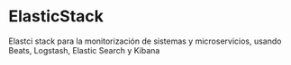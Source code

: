 # ElasticStack
Elastci stack para la monitorización de sistemas y microservicios, usando Beats, Logstash, Elastic Search y Kibana
